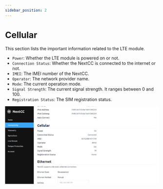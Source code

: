 ```yaml
---
sidebar_position: 2
---
```


# Cellular

This section lists the important information related to the LTE module.

- `Power`: Whether the LTE module is powered on or not.
- `Connection Status`: Whether the NextCC is connected to the internet or not.
- `IMEI`: The IMEI number of the NextCC.
- `Operator`: The network provider name.
- `Mode`: The current operation mode.
- `Signal Strength`: The current signal strength. It ranges between 0 and 100.
- `Registration Status`: The SIM registration status.

![Cellular](img/cellular.jpg)
